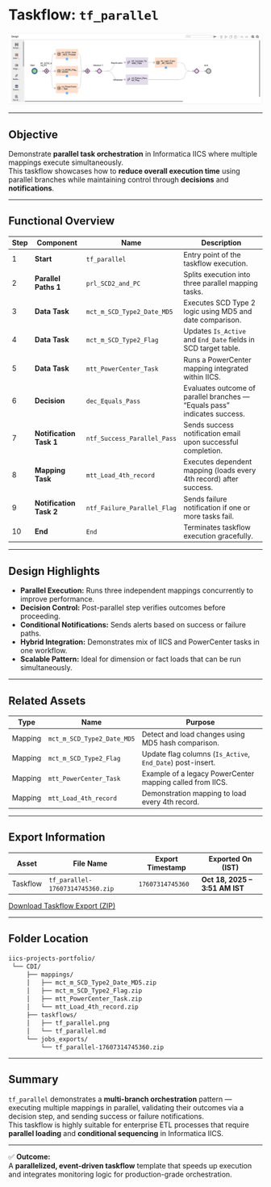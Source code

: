 # Taskflow: `tf_parallel`

![Taskflow Screenshot](https://github.com/s-h-a-s-h-i-k-a-n-t/iics-projects-portfolio/blob/main/CDI/taskflows/tf_parallel.png)

---

## Objective
Demonstrate **parallel task orchestration** in Informatica IICS where multiple mappings execute simultaneously.  
This taskflow showcases how to **reduce overall execution time** using parallel branches while maintaining control through **decisions** and **notifications**.

---

## Functional Overview

| Step | Component | Name | Description |
|------|------------|------|--------------|
| 1 | **Start** | `tf_parallel` | Entry point of the taskflow execution. |
| 2 | **Parallel Paths 1** | `prl_SCD2_and_PC` | Splits execution into three parallel mapping tasks. |
| 3 | **Data Task** | `mct_m_SCD_Type2_Date_MD5` | Executes SCD Type 2 logic using MD5 and date comparison. |
| 4 | **Data Task** | `mct_m_SCD_Type2_Flag` | Updates `Is_Active` and `End_Date` fields in SCD target table. |
| 5 | **Data Task** | `mtt_PowerCenter_Task` | Runs a PowerCenter mapping integrated within IICS. |
| 6 | **Decision** | `dec_Equals_Pass` | Evaluates outcome of parallel branches — “Equals pass” indicates success. |
| 7 | **Notification Task 1** | `ntf_Success_Parallel_Pass` | Sends success notification email upon successful completion. |
| 8 | **Mapping Task** | `mtt_Load_4th_record` | Executes dependent mapping (loads every 4th record) after success. |
| 9 | **Notification Task 2** | `ntf_Failure_Parallel_Flag` | Sends failure notification if one or more tasks fail. |
| 10 | **End** | `End` | Terminates taskflow execution gracefully. |

---

## Design Highlights

- **Parallel Execution:** Runs three independent mappings concurrently to improve performance.  
- **Decision Control:** Post-parallel step verifies outcomes before proceeding.  
- **Conditional Notifications:** Sends alerts based on success or failure paths.  
- **Hybrid Integration:** Demonstrates mix of IICS and PowerCenter tasks in one workflow.  
- **Scalable Pattern:** Ideal for dimension or fact loads that can be run simultaneously.

---

## Related Assets

| Type | Name | Purpose |
|------|------|----------|
| Mapping | `mct_m_SCD_Type2_Date_MD5` | Detect and load changes using MD5 hash comparison. |
| Mapping | `mct_m_SCD_Type2_Flag` | Update flag columns (`Is_Active`, `End_Date`) post-insert. |
| Mapping | `mtt_PowerCenter_Task` | Example of a legacy PowerCenter mapping called from IICS. |
| Mapping | `mtt_Load_4th_record` | Demonstration mapping to load every 4th record. |

---

## Export Information

| Asset | File Name | Export Timestamp | Exported On (IST) |
|--------|------------|------------------|-------------------|
| Taskflow | `tf_parallel-17607314745360.zip` | `17607314745360` | **Oct 18, 2025 – 3:51 AM IST** |

[Download Taskflow Export (ZIP)](https://raw.githubusercontent.com/s-h-a-s-h-i-k-a-n-t/iics-projects-portfolio/main/CDI/jobs_exports/tf_parallel-17607314745360.zip)

---

## Folder Location

```
iics-projects-portfolio/
 └── CDI/
     ├── mappings/
     │   ├── mct_m_SCD_Type2_Date_MD5.zip
     │   ├── mct_m_SCD_Type2_Flag.zip
     │   ├── mtt_PowerCenter_Task.zip
     │   └── mtt_Load_4th_record.zip
     ├── taskflows/
     │   ├── tf_parallel.png
     │   └── tf_parallel.md
     └── jobs_exports/
         └── tf_parallel-17607314745360.zip
```

---

## Summary
`tf_parallel` demonstrates a **multi-branch orchestration** pattern — executing multiple mappings in parallel, validating their outcomes via a decision step, and sending success or failure notifications.  
This taskflow is highly suitable for enterprise ETL processes that require **parallel loading** and **conditional sequencing** in Informatica IICS.

---

✅ **Outcome:**  
A **parallelized, event-driven taskflow** template that speeds up execution and integrates monitoring logic for production-grade orchestration.

